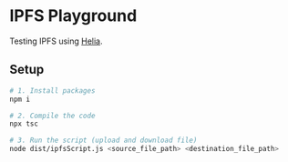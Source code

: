 # IPFS Playground

Testing IPFS using [Helia](https://helia.io/).

## Setup

```bash
# 1. Install packages
npm i

# 2. Compile the code
npx tsc

# 3. Run the script (upload and download file)
node dist/ipfsScript.js <source_file_path> <destination_file_path>
```